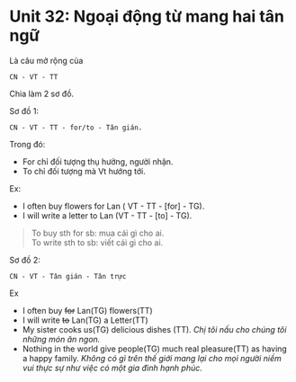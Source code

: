 # Unit 32: Ngoại động từ mang hai tân ngữ

Là câu mở rộng của 
```
CN - VT - TT
```
Chia làm 2 sơ đồ.

Sơ đồ 1: 

```
CN - VT - TT - for/to - Tân gián.
```

Trong đó:
 - For chỉ đối tượng thụ hưởng, người nhận.
 - To chỉ đối tượng mà Vt hướng tới.

Ex:
 - I often buy flowers for Lan ( VT - TT - [for] - TG).
 - I will write a letter to Lan (VT - TT - [to] - TG).

> To buy sth for sb: mua cái gì cho ai.\
> To write sth to sb: viết cái gì cho ai.

Sơ đồ 2: 
```
CN - VT - Tân gián - Tân trực
```
Ex
 - I often buy ~~for~~ Lan(TG) flowers(TT)
 - I will write ~~to~~ Lan(TG) a Letter(TT)
 - My sister cooks us(TG) delicious dishes (TT). *Chị tôi nấu cho chúng tôi những món ăn ngon.*
 - Nothing in the world give people(TG) much real pleasure(TT) as having a happy family. *Không có gì trên thế giới mang lại cho mọi người niềm vui thực sự như việc có một gia đình hạnh phúc.* 